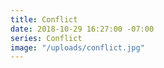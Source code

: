 ```yaml
---
title: Conflict
date: 2018-10-29 16:27:00 -07:00
series: Conflict
image: "/uploads/conflict.jpg"
---
```



